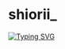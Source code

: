 # shiorii_
[![Typing SVG](https://readme-typing-svg.demolab.com?font=Fira+Code&pause=1000&random=false&width=435&lines=Call+me+shiori;Discord+Server+Moderator+%2F+Managers;I'm+still+single;Language%3A+Vietnamese+%2F+English;https%3A%2F%2Fsh1ori.carrd.co)](https://git.io/typing-svg)
